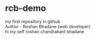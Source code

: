 # rcb-demo
my first repository in github
<br>
Author - Roshan Bhadane (web developer) <br>
hi my self roshan chandrakant bhadane
